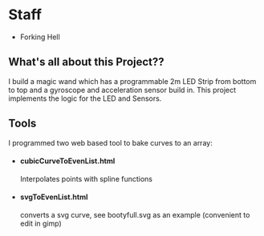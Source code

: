 # Staff
- Forking Hell
## What's all about this Project??

I build a magic wand which has a programmable 2m LED Strip from bottom to top and a gyroscope and acceleration sensor build in.
This project implements the logic for the LED and Sensors.

## Tools

I programmed two web based tool to bake curves to an array:
- #### cubicCurveToEvenList.html
  Interpolates points with spline functions
- #### svgToEvenList.html
  converts a svg curve, see bootyfull.svg as an example (convenient to edit in gimp)
